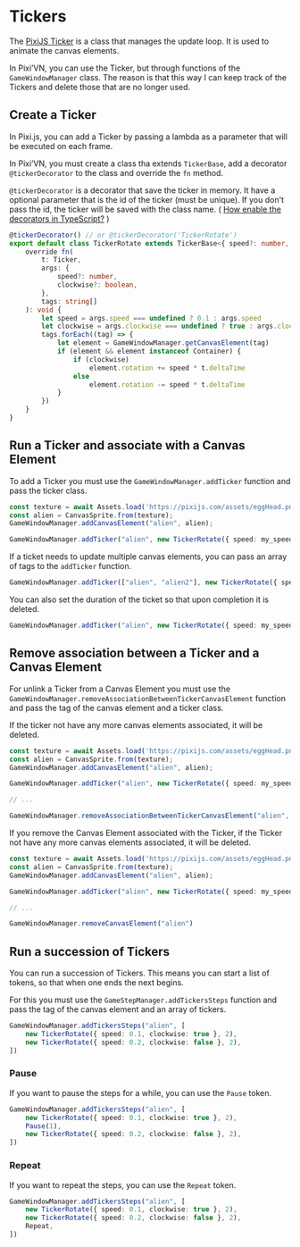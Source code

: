 # Tickers

The [PixiJS Ticker](https://pixijs.com/8.x/examples/basic/tinting) is a class that manages the update loop. It is used to animate the canvas elements.

In Pixi’VN, you can use the Ticker, but through functions of the `GameWindowManager` class.
The reason is that this way I can keep track of the Tickers and delete those that are no longer used.

## Create a Ticker

In Pixi.js, you can add a Ticker by passing a lambda as a parameter that will be executed on each frame.

In Pixi’VN, you must create a class tha extends `TickerBase`, add a decorator `@tickerDecorator` to the class and override the `fn` method.

`@tickerDecorator` is a decorator that save the ticker in memory. It have a optional parameter that is the id of the ticker (must be unique). If you don't pass the id, the ticker will be saved with the class name. ( [How enable the decorators in TypeScript?](/start/getting-started#how-enable-the-decorators-in-typescript) )

```typescript
@tickerDecorator() // or @tickerDecorator('TickerRotate')
export default class TickerRotate extends TickerBase<{ speed?: number, clockwise?: boolean }> {
    override fn(
        t: Ticker,
        args: {
            speed?: number,
            clockwise?: boolean,
        },
        tags: string[]
    ): void {
        let speed = args.speed === undefined ? 0.1 : args.speed
        let clockwise = args.clockwise === undefined ? true : args.clockwise
        tags.forEach((tag) => {
            let element = GameWindowManager.getCanvasElement(tag)
            if (element && element instanceof Container) {
                if (clockwise)
                    element.rotation += speed * t.deltaTime
                else
                    element.rotation -= speed * t.deltaTime
            }
        })
    }
}
```

## Run a Ticker and associate with a Canvas Element

To add a Ticker you must use the `GameWindowManager.addTicker` function and pass the ticker class.

<!-- TODO  
You can run multiple addTicker with the same tag and different tickerClasses.
* If you run a ticker with the same tag and tickerClass, the old ticker will be removed.
* If already exists a sequence of tickers with the same tag, it will be removed.
-->

```typescript
const texture = await Assets.load('https://pixijs.com/assets/eggHead.png');
const alien = CanvasSprite.from(texture);
GameWindowManager.addCanvasElement("alien", alien);

GameWindowManager.addTicker("alien", new TickerRotate({ speed: my_speed }))
```

If a ticket needs to update multiple canvas elements, you can pass an array of tags to the `addTicker` function.

```typescript
GameWindowManager.addTicker(["alien", "alien2"], new TickerRotate({ speed: my_speed }))
```

You can also set the duration of the ticket so that upon completion it is deleted.

```typescript
GameWindowManager.addTicker("alien", new TickerRotate({ speed: my_speed }, 2))
```

## Remove association between a Ticker and a Canvas Element

For unlink a Ticker from a Canvas Element you must use the `GameWindowManager.removeAssociationBetweenTickerCanvasElement` function and pass the tag of the canvas element and a ticker class.

If the ticker not have any more canvas elements associated, it will be deleted.

```typescript
const texture = await Assets.load('https://pixijs.com/assets/eggHead.png');
const alien = CanvasSprite.from(texture);
GameWindowManager.addCanvasElement("alien", alien);

GameWindowManager.addTicker("alien", new TickerRotate({ speed: my_speed }))

// ...

GameWindowManager.removeAssociationBetweenTickerCanvasElement("alien", TickerRotate)
```

If you remove the Canvas Element associated with the Ticker, if the Ticker not have any more canvas elements associated, it will be deleted.

```typescript
const texture = await Assets.load('https://pixijs.com/assets/eggHead.png');
const alien = CanvasSprite.from(texture);
GameWindowManager.addCanvasElement("alien", alien);

GameWindowManager.addTicker("alien", new TickerRotate({ speed: my_speed }))

// ...

GameWindowManager.removeCanvasElement("alien")
```

## Run a succession of Tickers

<!-- TODO 
remove the ticker if there is no canvas element connected to it.
-->

You can run a succession of Tickers.
This means you can start a list of tokens, so that when one ends the next begins.

For this you must use the `GameStepManager.addTickersSteps` function and pass the tag of the canvas element and an array of tickers.

```typescript
GameWindowManager.addTickersSteps("alien", [
    new TickerRotate({ speed: 0.1, clockwise: true }, 2),
    new TickerRotate({ speed: 0.2, clockwise: false }, 2),
])
```

### Pause

If you want to pause the steps for a while, you can use the `Pause` token.

```typescript
GameWindowManager.addTickersSteps("alien", [
    new TickerRotate({ speed: 0.1, clockwise: true }, 2),
    Pause(1),
    new TickerRotate({ speed: 0.2, clockwise: false }, 2),
])
```

### Repeat

If you want to repeat the steps, you can use the `Repeat` token.

```typescript
GameWindowManager.addTickersSteps("alien", [
    new TickerRotate({ speed: 0.1, clockwise: true }, 2),
    new TickerRotate({ speed: 0.2, clockwise: false }, 2),
    Repeat,
])
```
